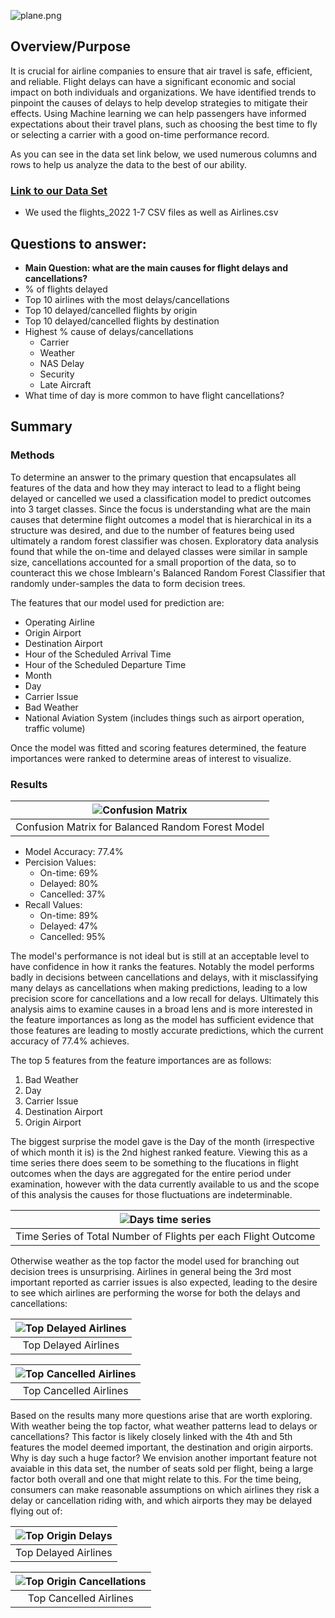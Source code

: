 ![plane.png](https://github.com/Adam-Warrick/Causes_of_Flight_Delays_and_Cancellations/blob/main/Resources/images/plane.png)


## Overview/Purpose

It is crucial for airline companies to ensure that air travel is safe, efficient, and reliable. 
Flight delays can have a significant economic and social impact on both individuals and organizations. We have identified trends to pinpoint the causes of delays to help develop strategies to mitigate their effects. 
Using Machine learning we can help passengers have informed expectations about their travel plans, such as choosing the best time to fly or selecting a carrier with a good on-time performance record.


As you can see in the data set link below, we used numerous columns and rows to help us analyze the data to the best of our ability. 

### [Link to our Data Set](https://www.kaggle.com/datasets/robikscube/flight-delay-dataset-20182022)
* We used the flights_2022 1-7 CSV files as well as Airlines.csv


## Questions to answer:
* **Main Question: what are the main causes for flight delays and cancellations?**
* % of flights delayed
* Top 10 airlines with the most delays/cancellations
* Top 10 delayed/cancelled flights by origin
* Top 10 delayed/cancelled flights by destination
* Highest % cause of delays/cancellations
  * Carrier
  * Weather
  * NAS Delay
  * Security
  * Late Aircraft
* What time of day is more common to have flight cancellations?

## Summary

### Methods
To determine an answer to the primary question that encapsulates all features of the data and how they may interact to lead to a flight being delayed or cancelled we used a classification model to predict outcomes into 3 target classes. Since the focus is understanding what are the main causes that determine flight outcomes a model that is hierarchical in its a structure was desired, and due to the number of features being used ultimately a random forest classifier was chosen. Exploratory data analysis found that while the on-time and delayed classes were similar in sample size, cancellations accounted for a small proportion of the data, so to counteract this we chose Imblearn's Balanced Random Forest Classifier that randomly under-samples the data to form decision trees.

The features that our model used for prediction are:
* Operating Airline
* Origin Airport
* Destination Airport
* Hour of the Scheduled Arrival Time
* Hour of the Scheduled Departure Time
* Month
* Day
* Carrier Issue
* Bad Weather
* National Aviation System (includes things such as airport operation, traffic volume)

Once the model was fitted and scoring features determined, the feature importances were ranked to determine areas of interest to visualize.

### Results

| ![Confusion Matrix](Resources/images/confusion_matrix_heatmap.png) |
| :---: |
| Confusion Matrix for Balanced Random Forest Model |

* Model Accuracy: 77.4%
* Percision Values:
    * On-time: 69%
    * Delayed: 80%
    * Cancelled: 37%
* Recall Values:
    * On-time: 89%
    * Delayed: 47%
    * Cancelled: 95%

The model's performance is not ideal but is still at an acceptable level to have confidence in how it ranks the features. Notably the model performs badly in decisions between cancellations and delays, with it misclassifying many delays as cancellations when making predictions, leading to a low precision score for cancellations and a low recall for delays. Ultimately this analysis aims to examine causes in a broad lens and is more interested in the feature importances as long as the model has sufficient evidence that those features are leading to mostly accurate predictions, which the current accuracy of 77.4% achieves.

The top 5 features from the feature importances are as follows:
1. Bad Weather
2. Day
3. Carrier Issue
4. Destination Airport
5. Origin Airport

The biggest surprise the model gave is the Day of the month (irrespective of which month it is) is the 2nd highest ranked feature. Viewing this as a time series there does seem to be something to the flucations in flight outcomes when the days are aggregated for the entire period under examination, however with the data currently available to us and the scope of this analysis the causes for those fluctuations are indeterminable.

| ![Days time series](Resources/images/flight_outcomes_by_day.png) |
| :---: |
| Time Series of Total Number of Flights per each Flight Outcome |

Otherwise weather as the top factor the model used for branching out decision trees is unsurprising. Airlines in general being the 3rd most important reported as carrier issues is also expected, leading to the desire to see which airlines are performing the worse for both the delays and cancellations:

| ![Top Delayed Airlines](Resources/images/highest_delayed_airlines.png) |
| :---: |
| Top Delayed Airlines |

| ![Top Cancelled Airlines](Resources/images/Top%2010%20Airlines.png) |
| :---: |
| Top Cancelled Airlines |

Based on the results many more questions arise that are worth exploring. With weather being the top factor, what weather patterns lead to delays or cancellations? This factor is likely closely linked with the 4th and 5th features the model deemed important, the destination and origin airports. Why is day such a huge factor? We envision another important feature not avaiable in this data set, the number of seats sold per flight, being a large factor both overall and one that might relate to this. For the time being, consumers can make reasonable assumptions on which airlines they risk a delay or cancellation riding with, and which airports they may be delayed flying out of:

| ![Top Origin Delays](Resources/images/arrival_delays_airport.png) |
| :---: |
| Top Delayed Airlines |

| ![Top Origin Cancellations](Resources/images/Top%2010%20Origin.png) |
| :---: |
| Top Cancelled Airlines |
